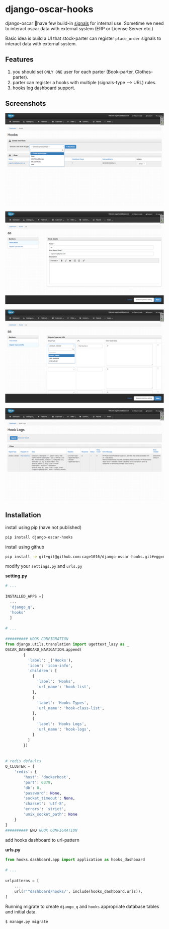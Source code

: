 # django-oscar-hooks

django-oscar have few build-in [signals](http://django-oscar.readthedocs.org/en/latest/ref/signals.html#signals) for internal use. Sometime we need to interact oscar data with external system (ERP or License Server etc.)

Basic idea is build a UI that stock-parter can register `place_order` signals to interact data with external system.

## Features

1. you should set `ONLY ONE` user for each parter (Book-parter, Clothes-parter).
2. parter can register a hooks with multiple (signals-type --> URL) rules.
3. hooks log dashboard support.

## Screenshots

![django-oscar-hooks list](Screenshots/1.png)

![django-oscar-hooks edit hook](Screenshots/2.png)

![django-oscar-hooks edit signals](Screenshots/3.png)

![django-oscar-hooks logs](Screenshots/4.png)

## Installation

install using pip (have not published)

```sh
pip install django-oscar-hooks
```

install using github

```sh
pip install -e git+git@github.com:cage1016/django-oscar-hooks.git#egg=django-oscar-hooks
```

modify your `settings.py` and `urls.py`

__setting.py__

```python
# ...

INSTALLED_APPS =[
  ...
  'django_q',
  'hooks'
  ]

# ...

########## HOOK CONFIGRATION
from django.utils.translation import ugettext_lazy as _
OSCAR_DASHBOARD_NAVIGATION.append(
        {
          'label': _('Hooks'),
          'icon': 'icon-info',
          'children': [
            {
              'label': 'Hooks',
              'url_name': 'hook-list',
            },
            {
              'label': 'Hooks Types',
              'url_name': 'hook-class-list',
            },
            {
              'label': 'Hooks Logs',
              'url_name': 'hook-logs',
            }
          ]
        })


# redis defaults
Q_CLUSTER = {
    'redis': {
        'host': 'dockerhost',
        'port': 6379,
        'db': 0,
        'password': None,
        'socket_timeout': None,
        'charset': 'utf-8',
        'errors': 'strict',
        'unix_socket_path': None
    }
}
########## END HOOK CONFIGRATION
```

add hooks dashboard to url-pattern

__urls.py__


```python
from hooks.dashboard.app import application as hooks_dashboard

# ...

urlpatterns = [
    ...
    url(r'^dashboard/hooks/', include(hooks_dashboard.urls)),
]
```

Running migrate to create `django_q` and `hooks` appropriate database tables and initial data.

```sh
$ manage.py migrate
```
